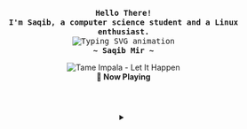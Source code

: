 <p align="center">
  <samp>
    <b>
      Hello There!
    <br>
      I'm Saqib, a computer science student and a Linux enthusiast.
    </b>
    <br>
      <img src="https://readme-typing-svg.herokuapp.com?color=00ffa5&font=Iosevka+medium&size=19&center=true&lines=Aight+i+say+uhhhh...;+++++++++++++++🎺+🎺+🏇+🏇+🎺+🎺" alt="Typing SVG animation">
    <br>
    <b>
      ~ Saqib Mir ~
    </b>
  </samp>
</p>

<p align="center">
  <img src="https://lastfm.freetls.fastly.net/i/u/174s/dd45b0438a315aed98b5830aa2fc43c5.jpg" alt="Tame Impala - Let It Happen"/>
  <br>
    <b>🎵 Now Playing</b>
</p>
<br>

<div align="center">

<details>
  <summary><span style="font-size: 2.5rem;"></span></summary>
  <br>

  <img src="https://raw.githubusercontent.com/saqibmir1/saqibmir1/refs/heads/output/pacman.svg" alt="GitHub Snake"/>

  <br><br>

  <p>
  <samp>
    [<a href="https://saqibmir1.github.io">website</a>]
    [<a href="https://t.me/sisyphusbutsus">Telegram</a>]
    [<a href="mailto:saqibmdmir@gmail.com">e-mail</a>]
    [<a href="https://saqibmir.site/contact/saqib.gpg">gpg</a>]
  </samp>
</p>

</details>

</div>
